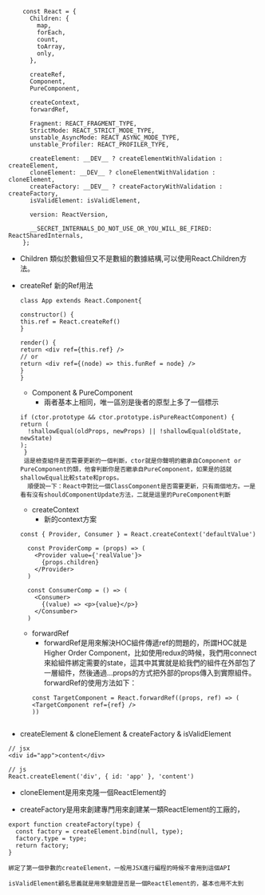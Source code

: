 ```
    const React = {
      Children: {
        map,
        forEach,
        count,
        toArray,
        only,
      },

      createRef,
      Component,
      PureComponent,

      createContext,
      forwardRef,

      Fragment: REACT_FRAGMENT_TYPE,
      StrictMode: REACT_STRICT_MODE_TYPE,
      unstable_AsyncMode: REACT_ASYNC_MODE_TYPE,
      unstable_Profiler: REACT_PROFILER_TYPE,

      createElement: __DEV__ ? createElementWithValidation : createElement,
      cloneElement: __DEV__ ? cloneElementWithValidation : cloneElement,
      createFactory: __DEV__ ? createFactoryWithValidation : createFactory,
      isValidElement: isValidElement,

      version: ReactVersion,

      __SECRET_INTERNALS_DO_NOT_USE_OR_YOU_WILL_BE_FIRED: ReactSharedInternals,
    };
```
- Children
    類似於數組但又不是數組的數據結構,可以使用React.Children方法。

- createRef
    新的Ref用法
    ```
    class App extends React.Component{

  constructor() {
    this.ref = React.createRef()
  }

  render() {
    return <div ref={this.ref} />
    // or
    return <div ref={(node) => this.funRef = node} />
  }
  }
  ```
  - Component & PureComponent
      - 兩者基本上相同，唯一區別是後者的原型上多了一個標示
  ```
  if (ctor.prototype && ctor.prototype.isPureReactComponent) {
  return (
    !shallowEqual(oldProps, newProps) || !shallowEqual(oldState, newState)
  );
   }
   這是檢查組件是否需要更新的一個判斷，ctor就是你聲明的繼承自Component or PureComponent的類，他會判斷你是否繼承自PureComponent，如果是的話就shallowEqual比較state和props。
    順便說一下：React中對比一個ClassComponent是否需要更新，只有兩個地方。一是看有沒有shouldComponentUpdate方法，二就是這里的PureComponent判斷
  ```

  - createContext
      - 新的context方案
  ```
  const { Provider, Consumer } = React.createContext('defaultValue')

    const ProviderComp = (props) => (
      <Provider value={'realValue'}>
        {props.children}
      </Provider>
    )

    const ConsumerComp = () => (
      <Consumer>
        {(value) => <p>{value}</p>}
      </Consumber>
    )
    ```
  - forwardRef
      -  forwardRef是用來解決HOC組件傳遞ref的問題的，所謂HOC就是Higher Order Component，比如使用redux的時候，我們用connect來給組件綁定需要的state，這其中其實就是給我們的組件在外部包了一層組件，然後通過...props的方式把外部的props傳入到實際組件。forwardRef的使用方法如下：
      ```
      const TargetComponent = React.forwardRef((props, ref) => (
      <TargetComponent ref={ref} />
    ))
  ```  

- createElement & cloneElement & createFactory & isValidElement
```
// jsx
<div id="app">content</div>

// js
React.createElement('div', { id: 'app' }, 'content')
```
- cloneElement是用來克隆一個ReactElement的

- createFactory是用來創建專門用來創建某一類ReactElement的工廠的，
```
export function createFactory(type) {
  const factory = createElement.bind(null, type);
  factory.type = type;
  return factory;
}
```
```
綁定了第一個參數的createElement，一般用JSX進行編程的時候不會用到這個API

isValidElement顧名思義就是用來驗證是否是一個ReactElement的，基本也用不太到
```